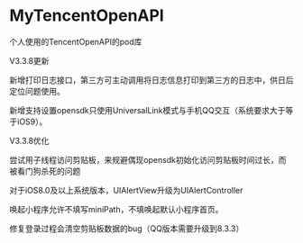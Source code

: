 # MyTencentOpenAPI
个人使用的TencentOpenAPI的pod库

V3.3.8更新

新增打印日志接口，第三方可主动调用将日志信息打印到第三方的日志中，供日后定位问题使用。

新增支持设置opensdk只使用UniversalLink模式与手机QQ交互（系统要求大于等于iOS9）。

V3.3.8优化

尝试用子线程访问剪贴板，来规避偶现opensdk初始化访问剪贴板时间过长，而被看门狗杀死的问题

对于iOS8.0及以上系统版本，UIAlertView升级为UIAlertController

唤起小程序允许不填写miniPath，不填唤起默认小程序首页。

修复登录过程会清空剪贴板数据的bug（QQ版本需要升级到8.3.3）